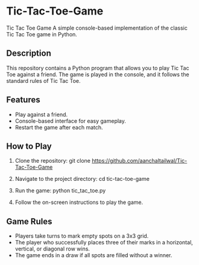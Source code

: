 # Tic-Tac-Toe-Game

Tic Tac Toe Game
A simple console-based implementation of the classic Tic Tac Toe game in Python.

## Description
This repository contains a Python program that allows you to play Tic Tac Toe against a friend. The game is played in the console, 
and it follows the standard rules of Tic Tac Toe.

## Features
- Play against a friend.
- Console-based interface for easy gameplay.
- Restart the game after each match.

## How to Play

1. Clone the repository:
git clone https://github.com/aanchaltailwal/Tic-Tac-Toe-Game
2. Navigate to the project directory:
cd tic-tac-toe-game
3. Run the game:
python tic_tac_toe.py

4. Follow the on-screen instructions to play the game.

## Game Rules
- Players take turns to mark empty spots on a 3x3 grid.
- The player who successfully places three of their marks in a horizontal, vertical, or diagonal row wins.
- The game ends in a draw if all spots are filled without a winner.


